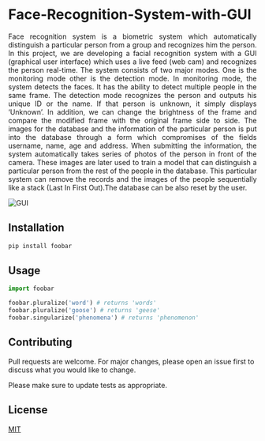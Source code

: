 # Face-Recognition-System-with-GUI

<div align="justify">Face recognition system is a biometric system which automatically distinguish a particular person from a group and recognizes him the person. In this project, we are developing a facial recognition system with a GUI (graphical user interface) which uses a live feed (web cam) and recognizes the person real-time. The system consists of two major modes. One is the monitoring mode other is the detection mode. In monitoring mode, the system detects the faces. It has the ability to detect multiple people in the same frame. The detection mode recognizes the person and outputs his unique ID or the name. If that person is unknown, it simply displays ‘Unknown’. In addition, we can change the brightness of the frame and compare the modified frame with the original frame side to side. The images for the database and the information of the particular person is put into the database through a form which compromises of the fields username, name, age and address. When submitting the information, the system automatically takes series of photos of the person in front of the camera. These images are later used to train a model that can distinguish a particular person from the rest of the people in the database. This particular system can remove the records and the images of the people sequentially like a stack (Last In First Out).The database can be also reset by the user.</div>

![GUI](https://github.com/tharakarehan/Face-Recognition-System-with-GUI/blob/master/Respo%20pics/Hnet-image-4.gifstyle=centerme)

## Installation



```bash
pip install foobar
```

## Usage

```python
import foobar

foobar.pluralize('word') # returns 'words'
foobar.pluralize('goose') # returns 'geese'
foobar.singularize('phenomena') # returns 'phenomenon'
```

## Contributing
Pull requests are welcome. For major changes, please open an issue first to discuss what you would like to change.

Please make sure to update tests as appropriate.

## License
[MIT](https://choosealicense.com/licenses/mit/)